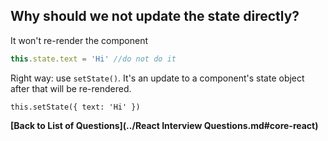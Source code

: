 ## Why should we not update the state directly?
It won't re-render the component
```JavaScript
this.state.text = 'Hi' //do not do it
```

Right way: use `setState()`. It's an update to a component's state object after that will be re-rendered.

```JavaScriptthis
this.setState({ text: 'Hi' })
```

**[Back to List of Questions](../React Interview Questions.md#core-react)**
